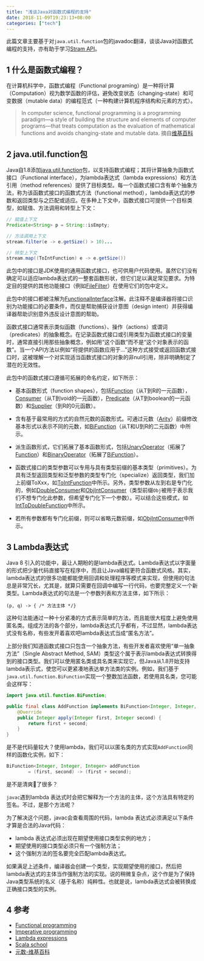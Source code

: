 ```yaml
---
title: "浅谈Java对函数式编程的支持"
date: 2018-11-09T19:23:13+08:00
categories: ["tech"]
---
```


此篇文章主要基于对`java.util.function`包的javadoc翻译，谈谈Java对函数式编程的支持，亦有助于学习[Stram API](https://docs.oracle.com/en/java/javase/11/docs/api/java.base/java/util/stream/package-summary.html)。

## 1 什么是函数式编程？

在计算机科学中，函数式编程（Functional programing）是一种将计算（Computation）视为数学函数的评估，避免改变状态（changing-state）和可变数据（mutable data）的编程范式（一种构建计算机程序结构和元素的方式）。

> In computer science, functional programming is a programming paradigm—a style of building the structure and elements of computer programs—that treats computation as the evaluation of mathematical functions and avoids changing-state and mutable data.
摘自[维基百科](https://en.wikipedia.org/wiki/Functional_programming)

## 2 java.util.function包

Java自1.8添加[java.util.function](https://docs.oracle.com/en/java/javase/11/docs/api/java.base/java/util/function/package-summary.html)包，以支持函数式编程；其将计算抽象为函数式接口（Functional interface），为lambda表达式（lambda expressions）和方法引用（method references）提供了目标类型。每一个函数式接口含有单个抽象方法，称为该函数式接口的函数式方法（functional method），lambda表达式的参数和返回类型与之匹配或适应。在多种上下文中，函数式接口可提供一个目标类型，如赋值、方法调用和转型上下文：

```java
// 赋值上下文
Predicate<String> p = String::isEmpty;

// 方法调用上下文
stream.filter(e -> e.getSize() > 10)...

// 转型上下文
stream.map((ToIntFunction) e -> e.getSize())
```

此包中的接口是JDK使用的通用函数式接口，也可供用户代码使用。虽然它们没有确定可以适应lambda表达式的一整套函数形状，但它们足以满足常见要求。为特定目的提供的其他功能接口（例如[FileFilter](https://docs.oracle.com/en/java/javase/11/docs/api/java.base/java/io/FileFilter.html)）在使用它们的包中定义。

此包中的接口都被注解为[FunctionalInterface](https://docs.oracle.com/en/java/javase/11/docs/api/java.base/java/lang/FunctionalInterface.html)注解。此注释不是编译器将接口识别为功能接口的必要条件，而仅是帮助捕获设计意图（design intent）并获得编译器帮助识别意外违反设计意图的帮助。

函数式接口通常表示类似函数（functions）、操作（actions）或谓词（predicates）的抽象概念。在记录函数式接口或引用类型为函数式接口的变量时，通常直接引用那些抽象概念，例如用“这个函数”而不是“这个对象表示的函数”。当一个API方法以例如“将提供的函数应用于...”这种方式接受或返回函数式接口时，这被理解一个对实现适当函数式接口的对象的非null引用，除非明确制定了潜在的无效性。

此包中的函数式接口遵循可拓展的命名约定，如下所示：

- 基本函数形式（function shapes），包括[Function](https://docs.oracle.com/en/java/javase/11/docs/api/java.base/java/util/function/Function.html)（从T到R的一元函数），[Consumer](https://docs.oracle.com/en/java/javase/11/docs/api/java.base/java/util/function/Consumer.html)（从T到void的一元函数），[Predicate](https://docs.oracle.com/en/java/javase/11/docs/api/java.base/java/util/function/Predicate.html)（从T到boolean的一元函数）和[Supplier](https://docs.oracle.com/en/java/javase/11/docs/api/java.base/java/util/function/Supplier.html)（到R的0元函数）。

- 含有基于最常用的方式的自然元数的函数形式。可通过元数（[Arity](https://en.wikipedia.org/wiki/Arity)）前缀修改基本形式以表示不同的元数，如[BiFunction](https://docs.oracle.com/en/java/javase/11/docs/api/java.base/java/util/function/BiFunction.html)（从T和U到R的二元函数）中所示。

- 派生函数形式，它们拓展了基本函数形式，包括[UnaryOperator](https://docs.oracle.com/en/java/javase/11/docs/api/java.base/java/util/function/UnaryOperator.html)（拓展了[Function](https://docs.oracle.com/en/java/javase/11/docs/api/java.base/java/util/function/Function.html)）和[BinaryOperator](https://docs.oracle.com/en/java/javase/11/docs/api/java.base/java/util/function/BinaryOperator.html)（拓展了[BiFunction](https://docs.oracle.com/en/java/javase/11/docs/api/java.base/java/util/function/BiFunction.html)）。

- 函数式接口的类型参数可以专用与具有类型前缀的基本类型（primitives）。为具有泛型返回类型和泛型参数的类型专门化（specialize）返回类型，我们加上前缀ToXxx，如[ToIntFunction](https://docs.oracle.com/en/java/javase/11/docs/api/java.base/java/util/function/ToIntFunction.html)中所示。另外，类型参数从左到右是专门化的，例如[DoubleConsumer](https://docs.oracle.com/en/java/javase/11/docs/api/java.base/java/util/function/DoubleConsumer.html)和[ObjIntConsumer](https://docs.oracle.com/en/java/javase/11/docs/api/java.base/java/util/function/ObjIntConsumer.html)（类型前缀`Obj`被用于表示我们不想专门化此参数，但希望专门化下一个参数）。可以结合这些模式，如[IntToDoubleFunction](https://docs.oracle.com/en/java/javase/11/docs/api/java.base/java/util/function/IntToDoubleFunction.html)中所示。

- 若所有参数都有专门化前缀，则可以省略元数前缀，如[ObjIntConsumer](https://docs.oracle.com/en/java/javase/11/docs/api/java.base/java/util/function/ObjIntConsumer.html)中所示。

## 3 Lambda表达式

Java 8 引入的功能中，最让人期盼的是lambda表达式。Lambda表达式以字面量的形式把少量代码直接写在程序中，而且让Java编程更符合函数式风格。其实，lambda表达式的很多功能都能使用回调和处理程序等模式来实现，但使用的句法总是非常冗长，尤其是，就算只需要在回调中编写一行代码，也要完整定义一个新类型。Lambda表达式的句法是一个参数列表和方法主体，如下所示：

```
(p, q) -> { /* 方法主体 */}
```

这种句法能通过一种十分紧凑的方式表示简单的方法，而且能很大程度上避免使用匿名类。组成方法的各个部分，lambda表达式几乎都有，不过显然，lambda表达式没有名称，有些发开着喜欢吧lambda表达式当成“匿名方法”。

上部分我们知道函数式接口只包含一个抽象方法，有些开发者喜欢使用“单一抽象方法”（Single Abstract Method, SAM）类型这个属于表示lambda表达式转换得到的接口类型。我们可以使用匿名类或具名类来实现它，但Java从1.8开始支持lambda表示式，使您可以更紧凑地表达单方法类的实例。例如，我们基于`java.util.function.BiFunction`实现一个整数加法函数，若使用具名类，您可能会这样写： 

```java
import java.util.function.BiFunction;

public final class AddFunction implements BiFunction<Integer, Integer, Integer> {
    @Override
    public Integer apply(Integer first, Integer second) {
        return first + second;
    }
}
```

是不是代码量较大？使用lambda，我们可以以匿名类的方式实现`AddFunction`同样的函数化实例，如下：

```java
BiFunction<Integer, Integer, Integer> addFunction
        = (first, second) -> (first + second);
```

是不是清爽🍃了很多？

`javac`遇到lambda 表达式时会把它解释为一个方法的主体，这个方法具有特定的签名。不过，是那个方法呢？

为了解决这个问题，javac会查看周围的代码，lambda 表达式必须满足以下条件才算是合法的Java代码：

- lambda 表达式必须出现在期望使用接口类型实例的地方；
- 期望使用的接口类型必须只有一个强制方法；
- 这个强制方法的签名要完全匹配lambda表达式。

如果满足上述条件，编译器会创建一个类型，实现期望使用的接口，然后把lambda表达式的主体当作强制方法的实现。说的稍微复杂点，这个作是为了保持Java类型系统的名义（基于名称）纯粹性。也就是说，lambda表达式会被转换成正确接口类型的实例。

## 4 参考

- [Functional programming](https://en.wikipedia.org/wiki/Functional_programming)
- [Imperative programming](https://en.wikipedia.org/wiki/Imperative_programming)
- [Lambda expressions](https://docs.oracle.com/javase/tutorial/java/javaOO/lambdaexpressions.html)
- [Scala school](https://twitter.github.io/scala_school/)
- [元数-维基百科](https://zh.wikipedia.org/wiki/%E5%85%83%E6%95%B0)
